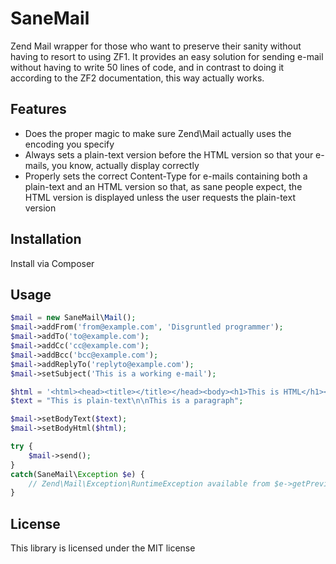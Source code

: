 SaneMail
========

Zend Mail wrapper for those who want to preserve their sanity without having to resort to using ZF1. It provides an easy solution for sending e-mail without having to write 50 lines of code, and in contrast to doing it according to the ZF2 documentation, this way actually works.

## Features

* Does the proper magic to make sure Zend\Mail actually uses the encoding you specify
* Always sets a plain-text version before the HTML version so that your e-mails, you know, actually display correctly
* Properly sets the correct Content-Type for e-mails containing both a plain-text and an HTML version so that, as sane people expect, the HTML version is displayed unless the user requests the plain-text version

## Installation

Install via Composer

## Usage

```php
$mail = new SaneMail\Mail();
$mail->addFrom('from@example.com', 'Disgruntled programmer');
$mail->addTo('to@example.com');
$mail->addCc('cc@example.com');
$mail->addBcc('bcc@example.com');
$mail->addReplyTo('replyto@example.com');
$mail->setSubject('This is a working e-mail');

$html = '<html><head><title></title></head><body><h1>This is HTML</h1><p>This is a paragraph</p></body></html>';
$text = "This is plain-text\n\nThis is a paragraph";

$mail->setBodyText($text);
$mail->setBodyHtml($html);

try {
	$mail->send();
}
catch(SaneMail\Exception $e) {
	// Zend\Mail\Exception\RuntimeException available from $e->getPrevious()
}
```

## License
This library is licensed under the MIT license
